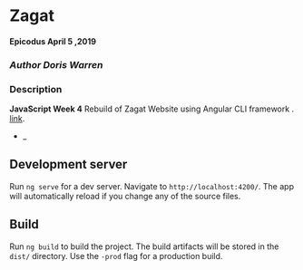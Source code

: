 # Zagat

#### Epicodus April 5 ,2019

### _Author Doris Warren_

### Description

**JavaScript Week 4** Rebuild of Zagat Website using Angular CLI framework . [link](https://www.zagat.com/portland). 
* _

## Development server

Run `ng serve` for a dev server. Navigate to `http://localhost:4200/`. The app will automatically reload if you change any of the source files.


## Build

Run `ng build` to build the project. The build artifacts will be stored in the `dist/` directory. Use the `-prod` flag for a production build.
